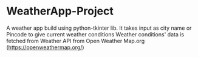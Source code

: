# WeatherApp-Project
A weather app build using python-tkinter lib.
It takes input as city name or Pincode to give current weather conditions
Weather conditions' data is fetched from Weather API from Open Weather Map.org (https://openweathermap.org/)
